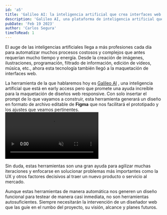 ```yaml
---
id: 'a5'
title: 'Galileo AI: la inteligencia artificial que crea interfaces web'
description: 'Galileo AI, una plataforma de inteligencia artificial que automatiza el proceso de diseño de interfaces web. Esta herramienta permite a las empresas mejorar la eficiencia en la creación de interfaces de usuario y brindar una experiencia mejorada al usuario en sus sitios web.'
pubDate: 'Feb 19 2023'
author: 'Carlos Segura'
timeToRead: 1
---
```


El auge de las inteligencias artificiales llega a más profesiones cada día para automatizar muchos procesos costosos y complejos que antes requerían mucho tiempo y energía. Desde la creación de imágenes, ilustraciones, programación, filtrado de información, edición de vídeos, música, etc., ahora esta tecnología también llegó a la maquetación de interfaces web.


La herramienta de la que hablaremos hoy es [Galileo AI](https://www.usegalileo.ai/) , una inteligencia artificial que está en early access pero que promete una ayuda increíble para la maquetación de diseños web responsive. Con solo insertar el prompt de lo que vayamos a construir, esta herramienta generará un diseño en formato de archivo editable de **Figma** que nos facilitará el prototipado y los ajustes que veamos pertinentes.
<picture>
  <video loop autoplay muted src="/230219galileoai.webm">
</picture>

Sin duda, estas herramientas son una gran ayuda para agilizar muchas iteraciones y enfocarse en solucionar problemas más importantes como la UX y otros factores decisivos al traer un nuevo producto o servicio al mercado.


Aunque estas herramientas de manera automática nos generen un diseño funcional para testear de manera casi inmediata, no son herramientas autosuficientes. Siempre necesitarán la intervención de un diseñador web que las guíe en el rumbo del proyecto, su visión, alcance y planes futuros.